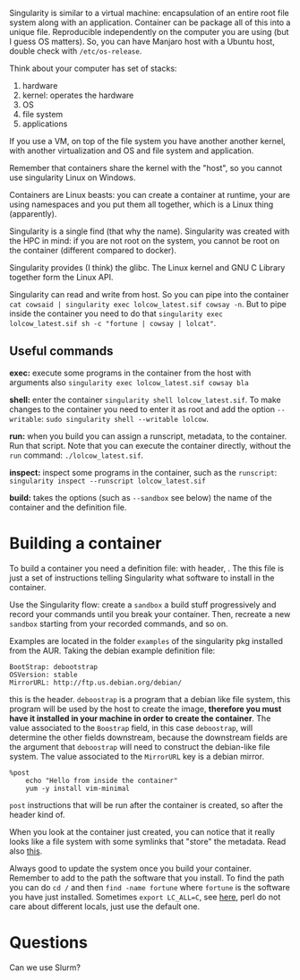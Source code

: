 Singularity is similar to a virtual machine: encapsulation of an entire root file system along with an application. Container can be package all of this into a unique file. Reproducible independently on the computer you are using (but I guess OS matters). So, you can have Manjaro host with a Ubuntu host, double check with `/etc/os-release`.

Think about your computer has set of stacks:
1. hardware
2. kernel: operates the hardware
3. OS
4. file system
5. applications

If you use a VM, on top of the file system you have another another kernel, with another virtualization and OS and file system and application. 

Remember that containers share the kernel with the "host", so you cannot use singularity Linux on Windows. 

Containers are Linux beasts: you can create a container at runtime, your are using namespaces and you put them all together, which is a Linux thing (apparently).

Singularity is a single find (that why the name). Singularity was created with the HPC in mind: if you are not root on the system, you cannot be root on the container (different compared to docker). 

Singularity provides (I think) the glibc. The Linux kernel and GNU C Library together form the Linux API.

Singularity can read and write from host. So you can pipe into the container `cat cowsaid | singularity exec lolcow_latest.sif cowsay -n`. But to pipe inside the container you need to do that `singularity exec lolcow_latest.sif sh -c "fortune | cowsay | lolcat"`.

## Useful commands

**exec:** execute some programs in the container from the host with arguments also `singularity exec lolcow_latest.sif cowsay bla`

**shell:** enter the container `singularity shell lolcow_latest.sif`. To make changes to the container you need to enter it as root and add the option `--writable`: `sudo singularity shell --writable lolcow`. 

**run:** when you build you can assign a runscript, metadata, to the container. Run that script. Note that you can execute the container directly, without the `run` command: `./lolcow_latest.sif`. 

**inspect:** inspect some programs in the container, such as the `runscript`: `singularity inspect --runscript lolcow_latest.sif`

**build:** takes the options (such as `--sandbox` see below) the name of the container and the definition file. 

# Building a container

To build a container you need a definition file: with header, . The this file is just a set of instructions telling Singularity what software to install in the container.

Use the Singularity flow: create a `sandbox` a build stuff progressively and record your commands until you break your container. Then, recreate a new `sandbox` starting from your recorded commands, and so on.

Examples are located in the folder `examples` of the singularity pkg installed from the AUR. Taking the debian example definition file:

```
BootStrap: debootstrap
OSVersion: stable
MirrorURL: http://ftp.us.debian.org/debian/
```
this is the header. `deboostrap` is a program that a debian like file system, this program will be used by the host to create the image, **therefore you must have it installed in your machine in order to create the container**. The value associated to the `Boostrap` field, in this case `deboostrap`, will determine the other fields downstream, because the downstream fields are the argument that `deboostrap` will need to construct the debian-like file system. The value associated to the `MirrorURL` key is a debian mirror.

```
%post
    echo "Hello from inside the container"
    yum -y install vim-minimal
```
`post` instructions that will be run after the container is created, so after the header kind of.

When you look at the container just created, you can notice that it really looks like a file system with some symlinks that "store" the metadata. Read also [this](https://github.com/fraterenz/Singularity-Tutorial/tree/master/03-building#developing-a-new-container).

Always good to update the system once you build your container. Remember to add to the path the software that you install. To find the path you can do `cd /` and then `find -name fortune` where `fortune` is the software you have just installed. Sometimes `export LC_ALL=C`, see [here](https://youtu.be/3Yg7XI39H4U?t=7469), perl do not care about different locals, just use the default one.
# Questions
Can we use Slurm?
